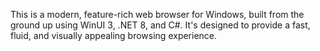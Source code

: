 This is a modern, feature-rich web browser for Windows, built from the ground up using WinUI 3, .NET 8, and C#. It's designed to provide a fast, fluid, and visually appealing browsing experience.
